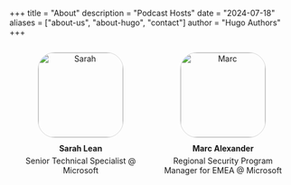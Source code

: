 +++
title = "About"
description = "Podcast Hosts"
date = "2024-07-18"
aliases = ["about-us", "about-hugo", "contact"]
author = "Hugo Authors"
+++



<style>
#about {
    display: flex;
    flex-wrap: wrap;
    justify-content: space-around;
}
.about-column {
    width: 45%;
    text-align: center;
    margin: 2.5%;
}
.about-column img {
    width: 150px;
    border: rgba(0, 0, 0, 0.15) solid;
    border-radius: 20%;
    border-width: 1px;
}
.aboutname {
    font-weight: bold;
    margin: 10px 0 5px 0;
}
.abouttitle {
    margin: 0 0 10px 0;
}
.social-icons {
    margin-top: 10px;
}
.social-icons a {
    margin: 0 5px;
    color: #000;
}
</style>

<div id="about">
    <div class="about-column">
        <img src="/images/sarah.png" alt="Sarah">
        <p class="aboutname">Sarah Lean</p>
        <p class="abouttitle">Senior Technical Specialist @ Microsoft</p>
        <div class="social-icons">
            <a href="https://www.linkedin.com/in/sazlean" aria-label="LinkedIn"><i class="fab fa-linkedin fa-2x"></i></a>
            <a href="https://twitter.com/techielass" aria-label="Twitter"><i class="fab fa-twitter fa-2x"></i></a>
        </div>
    </div>

  <div class="about-column">
        <img src="/images/marc.jpeg" alt="Marc">
        <p class="aboutname">Marc Alexander</p>
        <p class="abouttitle">Regional Security Program Manager for EMEA @ Microsoft</p>
        <div class="social-icons">
            <a href="https://www.linkedin.com/in/alexandermarc/" aria-label="LinkedIn"><i class="fab fa-linkedin fa-2x"></i></a>
            <a href="https://twitter.com/" aria-label="Twitter"><i class="fab fa-twitter fa-2x"></i></a>
        </div>
    </div>
</div>